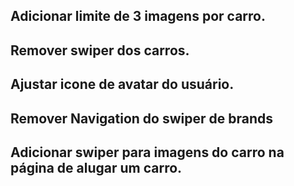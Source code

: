 







## Adicionar limite de 3 imagens por carro.
## Remover swiper dos carros.
## Ajustar icone de avatar do usuário.
## Remover Navigation do swiper de brands
## Adicionar swiper para imagens do carro na página de alugar um carro.